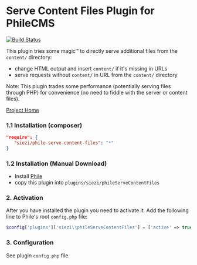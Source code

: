# Serve Content Files Plugin for PhileCMS #

[![Build Status](https://travis-ci.org/Schlaefer/phileServeContentFiles.svg?branch=master)](https://travis-ci.org/Schlaefer/phileServeContentFiles)

This plugin tries some magic™ to directly serve additional files from the `content/` directory:

- change HTML output and insert `content/` if it's missing in URLs
- serve requests without `content/` in URL from the `content/` directory

Note: This plugin trades some performance (potentially serving files through PHP) for convenience (no need to fiddle with the server or content files).

[Project Home](https://github.com/Schlaefer/phileServeContentFiles)

### 1.1 Installation (composer) ###

```json
"require": {
   "siezi/phile-serve-content-files": "*"
}
```

### 1.2 Installation (Manual Download)

* Install [Phile](https://github.com/PhileCMS/Phile)
* copy this plugin into `plugins/siezi/phileServeContentFiles`

### 2. Activation

After you have installed the plugin you need to activate it. Add the following line to Phile's root `config.php` file:

```php
$config['plugins']['siezi\\phileServeContentFiles'] = ['active' => true];
```

### 3. Configuration ###

See plugin `config.php` file.
